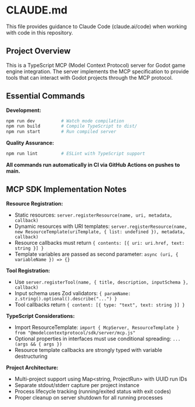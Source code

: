 # CLAUDE.md

This file provides guidance to Claude Code (claude.ai/code) when working with code in this repository.

## Project Overview

This is a TypeScript MCP (Model Context Protocol) server for Godot game engine integration. The server implements the MCP specification to provide tools that can interact with Godot projects through the MCP protocol.

## Essential Commands

**Development:**
```bash
npm run dev          # Watch mode compilation
npm run build        # Compile TypeScript to dist/
npm run start        # Run compiled server
```

**Quality Assurance:**
```bash
npm run lint         # ESLint with TypeScript support
```

**All commands run automatically in CI via GitHub Actions on pushes to main.**

## MCP SDK Implementation Notes

**Resource Registration:**
- Static resources: `server.registerResource(name, uri, metadata, callback)`
- Dynamic resources with URI templates: `server.registerResource(name, new ResourceTemplate(uriTemplate, { list: undefined }), metadata, callback)`
- Resource callbacks must return `{ contents: [{ uri: uri.href, text: string }] }`
- Template variables are passed as second parameter: `async (uri, { variableName }) => {}`

**Tool Registration:**
- Use `server.registerTool(name, { title, description, inputSchema }, callback)`
- Input schema uses Zod validators: `{ paramName: z.string().optional().describe("...") }`
- Tool callbacks return `{ content: [{ type: "text", text: string }] }`

**TypeScript Considerations:**
- Import ResourceTemplate: `import { McpServer, ResourceTemplate } from "@modelcontextprotocol/sdk/server/mcp.js"`
- Optional properties in interfaces must use conditional spreading: `...(args && { args })`
- Resource template callbacks are strongly typed with variable destructuring

**Project Architecture:**
- Multi-project support using Map<string, ProjectRun> with UUID run IDs
- Separate stdout/stderr capture per project instance
- Process lifecycle tracking (running/exited status with exit codes)
- Proper cleanup on server shutdown for all running processes
